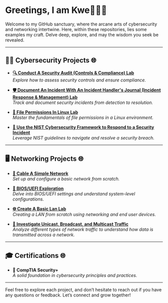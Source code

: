 # Greetings, I am Kwe👑🌙🔮

Welcome to my GitHub sanctuary, where the arcane arts of cybersecurity and networking intertwine. Here, within these repositories, lies some examples my craft. Delve deep, explore, and may the wisdom you seek be revealed.

---

## 👨‍💻 Cybersecurity Projects 🌐

- **[🔍 Conduct A Security Audit (Controls & Compliance) Lab](https://github.com/SunGodRah/ConductASecurityAuditLab/blob/main/README.md)**  
  *Explore how to assess security controls and ensure compliance.*

- **[🛡️ Document An Incident With An Incident Handler's Journal (Incident Response & Management) Lab](https://github.com/SunGodRah/DocumentAnIncidentWithAnIncidentHandlersJournalLab/blob/main/README.md)**  
  *Track and document security incidents from detection to resolution.*

- **[📁 File Permissions In Linux Lab](https://github.com/SunGodRah/FilePermissionsInLinux/blob/main/README.md)**  
  *Master the fundamentals of file permissions in a Linux environment.*

- **[🔐 Use the NIST Cybersecurity Framework to Respond to a Security Incident](https://github.com/SunGodRah/UseTheNISTCybersecurityFrameworkToRespondToASecurityIncident)**  
  *Leverage NIST guidelines to navigate and resolve a security breach.*

---
## 🖥️ Networking Projects 🌐

- **[🔗 Cable A Simple Network](https://github.com/SunGodRah/CableASimpleNetwork/blob/main/README.md)**  
  *Set up and configure a basic network from scratch.*

- **[🔧 BIOS/UEFI Exploration](https://github.com/SunGodRah/BIOSUEFIExploration)**  
  *Delve into BIOS/UEFI settings and understand system-level configurations.*


- **[🌐 Create A Basic Lan Lab](https://github.com/SunGodRah/CreateABasicLanLab)**  
   *Creating a LAN from scratch using networking and end user devices.*

- **[📡 Investigate Unicast, Broadcast, and Multicast Traffic](https://github.com/SunGodRah/InvestigateUnicastBroadcastAndMulticastTraffic)**  
   *Analyze different types of network traffic to understand how data is transmitted across a network.*  
---

## 🎓 Certifications 🌐

- **📜 CompTIA Security+**  
  *A solid foundation in cybersecurity principles and practices.*

---

Feel free to explore each project, and don’t hesitate to reach out if you have any questions or feedback. Let’s connect and grow together!
